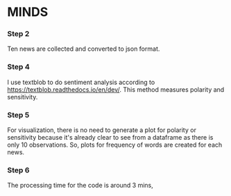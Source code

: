# MINDS
### Step 2
Ten news are collected and converted to json format.
### Step 4
I use textblob to do sentiment analysis according to https://textblob.readthedocs.io/en/dev/. This method measures polarity and sensitivity.
### Step 5
For visualization, there is no need to generate a plot for polarity or sensitivity because it's already clear to see from a dataframe as there is only 10 observations. So, plots for frequency of words are created for each news.
### Step 6
The processing time for the code is around 3 mins, 
